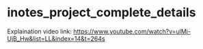 # inotes_project_complete_details

Explaination video link: https://www.youtube.com/watch?v=ulMj-UjB_Hw&list=LL&index=14&t=264s
